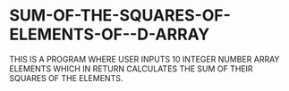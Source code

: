 # SUM-OF-THE-SQUARES-OF-ELEMENTS-OF--D-ARRAY

THIS IS A PROGRAM WHERE USER INPUTS 10 INTEGER NUMBER ARRAY ELEMENTS WHICH IN RETURN CALCULATES THE SUM OF THEIR SQUARES OF THE ELEMENTS.
